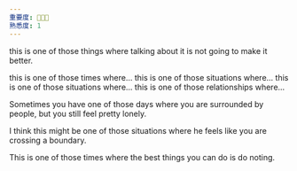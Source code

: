 ```yaml
---
重要度: 🌟🌟🌟
熟悉度: 1
---
```

this is one of those things where talking about it is not going to make it better.

this is one of those times where...
this is one of those situations where...
this is one of those situations where...
this is one of those relationships where... 

Sometimes you have one of those days where you are surrounded by people, but you still feel pretty lonely.

I think this might be one of those situations where he feels like you are crossing a boundary.

This is one of those times where the best things you can do is do noting.   